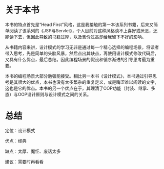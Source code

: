 # 关于本书
本书的特点首先是“Head First”风格，这是我接触的第一本该系列书籍，后来又简单阅读了该系列的《JSP与Servlet》，个人目前对这种风格谈不上喜好或厌恶，还能读下去，但因此导致的书籍过厚，以及售价过高却给我留下不好的影响。

从书籍内容来讲，设计模式的学习无非是通过每一个精心选择的编程场景，将读者带入思考，先是简单的头脑风暴，然后点出其缺点，再使用设计模式修改代码后，又具有什么优点，最后总结。因此编程场景的假设和循序渐进的引导思考最为重要。

本书的编程场景大部分勉强能接受。相比另一本书《设计模式》，本书通过引导思考是其很大的优点，本书也没有太多繁杂的重复定义，或是晦涩难以阅读的文字，这也是它的优点。本书的另一个优点在于，其理清了OOP功能（封装、继承、多态）与OOP设计原则与设计模式之间的关系。


# 总结
定位：设计模式

优点：经典

缺点：太厚、魔怔、废话太多

建议：需要时再看看

